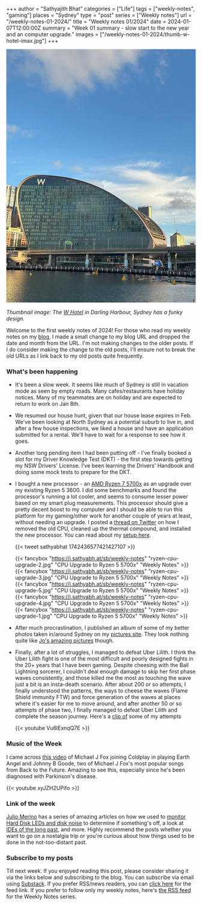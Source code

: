 +++
author = "Sathyajith Bhat"
categories = ["Life"]
tags = ["weekly-notes", "gaming"]
places = "Sydney"
type = "post"
series = ["Weekly notes"]
url = "/weekly-notes-01-2024/"
title = "Weekly notes 01/2024"
date = 2024-01-07T12:00:00Z
summary = "Week 01 summary - slow start to the new year and an computer upgrade."
images = ["/weekly-notes-01-2024/thumb-w-hotel-imax.jpg"]
+++

![](thumb-w-hotel-imax.jpg)

_Thumbnail image: The [W Hotel](https://www.darlingharbour.com/stay/w-sydney) in Darling Harbour, Sydney has a funky design._ 

Welcome to the first weekly notes of 2024! For those who read my weekly notes on my [blog](https://sathyabh.at), I made a small change to my blog URL and dropped the date and month from the URL. I'm not making changes to the older posts. If I do consider making the change to the old posts, I'll ensure not to break the old URLs as I link back to my old posts quite frequently.

### What's been happening

* It's been a slow week. It seems like much of Sydney is still in vacation mode as seen by empty roads. Many cafes/restaurants have holiday notices. Many of my teammates are on holiday and are expected to return to work on Jan 8th. 
* We resumed our house hunt, given that our house lease expires in Feb. We've been looking at North Sydney as a potential suburb to live in, and after a few house inspections, we liked a house and have an application submitted for a rental. We'll have to wait for a response to see how it goes.
* Another long pending item I had been putting off - I've finally booked a slot for my Driver Knowledge Test (DKT) - the first step towards getting my NSW Drivers' License. I've been learning the Drivers' Handbook and doing some mock tests to prepare for the DKT. 
* I bought a new processor - an [AMD Ryzen 7 5700x](https://www.amd.com/en/products/cpu/amd-ryzen-7-5700x) as an upgrade over my existing Ryzen 5 3600. I did some benchmarks and found the processor's running a lot cooler, and seems to consume lesser power based on my smart plug measurements. This processor should give a pretty decent boost to my computer and I should be able to run this platform for my gaming/other work for another couple of years at least, without needing an upgrade. I posted a [thread on Twitter](https://twitter.com/SathyaBhat/status/1742436577421427107) on how I removed the old CPU, cleaned up the thermal compound, and installed the new processor. You can read about my [setup here](/setup).

  {{< tweet sathyabhat 1742436577421427107 >}}

  {{< fancybox "https://i.sathyabh.at/sb/weekly-notes" "ryzen-cpu-upgrade-2.jpg" "CPU Upgrade to Ryzen 5 5700x" "Weekly Notes" >}}
  {{< fancybox "https://i.sathyabh.at/sb/weekly-notes" "ryzen-cpu-upgrade-3.jpg" "CPU Upgrade to Ryzen 5 5700x" "Weekly Notes" >}}
  {{< fancybox "https://i.sathyabh.at/sb/weekly-notes" "ryzen-cpu-upgrade-5.jpg" "CPU Upgrade to Ryzen 5 5700x" "Weekly Notes" >}}
  {{< fancybox "https://i.sathyabh.at/sb/weekly-notes" "ryzen-cpu-upgrade-4.jpg" "CPU Upgrade to Ryzen 5 5700x" "Weekly Notes" >}}
  {{< fancybox "https://i.sathyabh.at/sb/weekly-notes" "ryzen-cpu-upgrade-1.jpg" "CPU Upgrade to Ryzen 5 5700x" "Weekly Notes" >}}
* After much procrastination, I published an album of some of my better photos taken in/around Sydney on my [pictures site](https://pics.sathyabh.at/sydney-city-scapes-2). They look nothing quite like [Jo's amazing pictures](https://joshenoy.me) though.

* Finally, after a lot of struggles, I managed to defeat Uber Lilith. I think the Uber Lilith fight is one of the most difficult and poorly designed fights in the 20+ years that I have been gaming. Despite cheesing with the Ball Lightning sorcerer, I couldn't deal enough damage to skip her first phase waves consistently, and those killed me the most as touching the wave just a bit is an insta-death scenario. 
After about 200 or so attempts, I finally understood the patterns, the ways to cheese the waves (Flame Shield immunity FTW) and force generation of the waves at places where it's easier for me to move around, and after another 50 or so attempts of phase two, I finally managed to defeat Uber Lilith and complete the season journey. Here's a [clip of](https://www.youtube.com/watch?v=Vu6lExnqQ7E) some of my attempts

  {{< youtube Vu6lExnqQ7E >}}

### Music of the Week

I came across [this video](https://www.youtube.com/watch?v=xyJZH2UPifo) of Michael J Fox joining Coldplay in playing Earth Angel and Johnny B Goode, two of Michael J Fox's most popular songs from Back to the Future. Amazing to see this, especially since he's been diagnosed with Parkinson's disease. 

{{< youtube xyJZH2UPifo >}}

### Link of the week

[Julio Merino](https://blogsystem5.substack.com/) has a series of amazing articles on how we used to [monitor Hard Disk LEDs and disk noise](https://blogsystem5.substack.com/p/hard-disk-leds-and-noisy-machines) to determine if something's off, a look at [IDEs of the long past](https://blogsystem5.substack.com/p/the-ides-we-had-30-years-ago-and), and more. Highly recommend the posts whether you want to go on a nostalgia trip or you're curious about how things used to be done in the not-too-distant past. 

### Subscribe to my posts

Till next week. If you enjoyed reading this post, please consider sharing it via the links below and subscribing to the blog. You can subscribe via email using [Substack](https://sathyabhat.substack.com/). If you prefer RSS/news readers, you can [click here](https://sathyabh.at/index.xml) for the feed link. If you prefer to follow only my weekly notes, here's [the RSS feed](https://sathyabh.at/series/weekly-notes/index.xml) for the Weekly Notes series. 